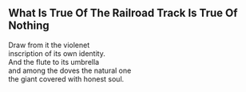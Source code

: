 What Is True Of The Railroad Track Is True Of Nothing
-----------------------------------------------------
Draw from it the violenet  
inscription of its own identity.  
And the flute to its umbrella  
and among the doves the natural one  
the giant covered with honest soul.  
